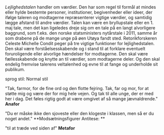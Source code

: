 _Lejlighedstalen_ handler om værdier. Den har som regel til formål at mindes eller hylde bestemte personer, institutioner, begivenheder eller ideer, der ifølge taleren og modtagerne repræsenterer vigtige værdier, og samtidig lægge afstand til andre værdier. Talen kan være en bryllupstale eller en 1. maj tale, men det kan ligeledes dreje sig om en tale på en langt alvorligere baggrund, som f.eks. den norske statsministers nytårstale i 2011, samme år som drabene på de mange unge på øen Utøya fandt sted. Retorikforskeren Celeste Michelle Condit peger på tre vigtige funktioner for lejlighedstalen. Den skal være forståelsesskabende og i stand til at forklare eventuelt foruroligende eller alvorlige hændelser for modtagerne. Den skal være fællesskabende og knytte an til værdier, som modtagerne deler. Og den skal endelig fremvise talerens veltalenhed og evne til at fange og underholde sit publikum.

sprog stil: Normal stil


"Tak, farmor, for de fine ord og den flotte fejring.
Tak, far og mor, for at støtte mig og være der for mig hele vejen.
Og tak til alle unge, der er med her i dag. Det føles rigtig godt at være omgivet af så mange jævnaldrende."
**Anafor**



"Du er måske ikke den sjoveste eller den klogeste i klassen, men så er du noget andet." 
**Modsætningsfigurer Antitese: **

"til at træde ved siden af"
**Metafor**